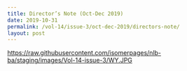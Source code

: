 ```yaml
---
title: Director’s Note (Oct-Dec 2019)
date: 2019-10-31
permalink: /vol-14/issue-3/oct-dec-2019/directors-note/
layout: post
---
```

https://raw.githubusercontent.com/isomerpages/nlb-ba/staging/images/Vol-14-issue-3/WY.JPG